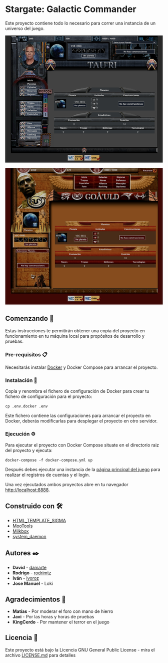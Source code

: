 # Stargate: Galactic Commander

Este proyecto contiene todo lo necesario para correr una instancia de un universo del juego.

![Screenshot](documentacion/screenshot01.png?raw=true "Stargate: Galactic Commander Tau'ri Home")

![Screenshot](documentacion/screenshot02.png?raw=true "Stargate: Galactic Commander Goauld Home")

## Comenzando 🚀

Estas instrucciones te permitirán obtener una copia del proyecto en funcionamiento en tu máquina local para propósitos de desarrollo y pruebas.

### Pre-requisitos 📋

Necesitarás instalar [Docker](https://www.docker.com/) y Docker Compose para arrancar el proyecto.

### Instalación 🔧

Copia y renombra el fichero de configuración de Docker para crear tu fichero de configuración para el proyecto:

```
cp .env.docker .env
```

Este fichero contiene las configuraciones para arrancar el proyecto en Docker, deberás modificarlas para desplegar el proyecto en otro servidor.

### Ejecución ⚙️

Para ejecutar el proyecto con Docker Compose situate en el directorio raiz del proyecto y ejecuta:

```
docker-compose -f docker-compose.yml up
```

Después debes ejecutar una instancia de la [página principal del juego](https://github.com/sgcommander/homepage) para realizar el registros de cuentas y el login.

Una vez ejecutados ambos proyectos abre en tu navegador [http://localhost:8888](http://localhost:8888).

## Construido con 🛠️

* [HTML_TEMPLATE_SIGMA](https://pear.php.net/package/HTML_Template_Sigma)
* [MooTools](https://github.com/mootools)
* [Milkbox](https://github.com/GerHobbelt/milkbox)
* [system_daemon](https://github.com/kvz/system_daemon)

## Autores ✒️

* **David** - [damarte](https://github.com/damarte)
* **Rodrigo** - [rodrimtz](https://github.com/rodrimtz)
* **Iván** - [ivoroz](https://github.com/ivoroz)
* **Jose Manuel** - Loki

## Agradecimientos 🎁

* **Matías** - Por moderar el foro con mano de hierro
* **Javi** - Por las horas y horas de pruebas
* **KingCerdo** - Por mantener el terror en el juego

## Licencia 📄

Este proyecto está bajo la Licencia GNU General Public License - mira el archivo [LICENSE.md](LICENSE.md) para detalles